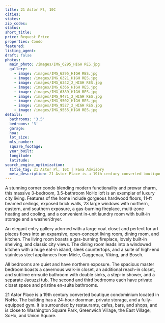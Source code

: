 ```yaml
---
title: 21 Astor Pl, 10C
cities:
states:
zip_codes:
status:
short_title:
price: Request Price
properties: Condo
featured:
listing_agent:
draft: false
photos:
  main_photo: /images/IMG_6295_HIGH RES.jpg
  gallery:
    - image: /images/IMG_6295_HIGH RES.jpg
    - image: /images/IMG_6321_HIGH RES.jpg
    - image: /images/IMG_6342_2_HIGH RES.jpg
    - image: /images/IMG_6366_HIGH RES.jpg
    - image: /images/IMG_6389_HIGH RES.jpg
    - image: /images/IMG_9471_2_HIGH RES.jpg
    - image: /images/IMG_9502_HIGH RES.jpg
    - image: /images/IMG_9527_2_HIGH RES.jpg
    - image: /images/IMG_9555_HIGH RES.jpg
details:
  bathrooms: '3.5'
  bedrooms: '3'
  garage:
  hoa:
  lot_size:
  mls_number:
  square_footage:
  year_built:
  longitude:
  latitude:
search_engine_optimization:
  title_tag: 21 Astor Pl, 10C | Fava Advisory
  meta_description: 21 Astor Place is a 19th century converted boutique condominium located in NoHo. The building has a 24-hour doorman, private storage, and a fully- equipped gym.
---
```

A stunning corner condo blending modern functionality and prewar charm, this massive 3-bedroom, 3.5-bathroom NoHo loft is an exemplar of luxury city living. Features of the home include gorgeous hardwood floors, 11-ft beamed ceilings, exposed brick walls, 23 large windows with northern, eastern, and southern exposure, a gas-burning fireplace, multi-zone heating and cooling, and a convenient in-unit laundry room with built-in storage and a washer/dryer.

An elegant entry gallery adorned with a large coat closet and perfect for art pieces flows into an expansive, open-concept living room, dining room, and kitchen. The living room boasts a gas-burning fireplace, lovely built-in shelving, and classic city views. The dining room leads into a windowed kitchen with a huge eat-in island, sleek countertops, and a suite of high-end stainless steel appliances from Miele, Gaggenau, Viking, and Bosch.

All bedrooms are quiet and have northern exposure. The spacious master bedroom boasts a cavernous walk-in closet, an additional reach-in closet, and sublime en-suite bathroom with double sinks, a step-in shower, and a separate Jacuzzi tub. The second and third bedrooms each have private closet space and pristine en-suite bathrooms.
 
21 Astor Place is a 19th century converted boutique condominium located in NoHo. The building has a 24-hour doorman, private storage, and a fully- equipped gym. It is surrounded by restaurants, cafes, bars, and shops, and is close to Washington Square Park, Greenwich Village, the East Village, SoHo, and Union Square.